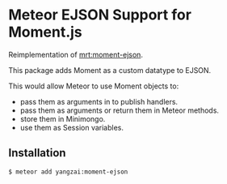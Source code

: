 Meteor EJSON Support for Moment.js
==================================

Reimplementation of [mrt:moment-ejson](https://atmospherejs.com/mrt/moment-ejson).

This package adds Moment as a custom datatype to EJSON.

This would allow Meteor to use Moment objects to:
* pass them as arguments in to publish handlers.
* pass them as arguments or return them in Meteor methods.
* store them in Minimongo.
* use them as Session variables.

## Installation

```sh
$ meteor add yangzai:moment-ejson
```
